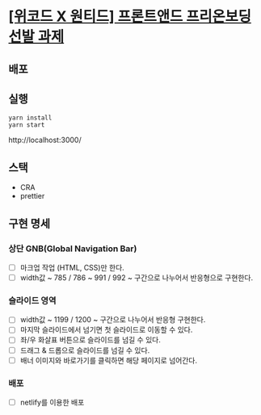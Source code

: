 # [[위코드 X 원티드] 프론트앤드 프리온보딩 선발 과제](https://www.notion.so/X-9e8ff10dd1614112a81797219b7e6742)

## 배포



## 실행

```
yarn install
yarn start 
```

http://localhost:3000/


## 스택

- CRA
- prettier

## 구현 명세


### 상단 GNB(Global Navigation Bar)

- [ ] 마크업 작업 (HTML, CSS)만 한다.
- [ ] width값 ~ 785 / 786 ~ 991 / 992 ~ 구간으로 나누어서 반응형으로 구현한다.

### 슬라이드 영역

- [ ] width값 ~ 1199 / 1200 ~ 구간으로 나누어서 반응형 구현한다.
- [ ] 마지막 슬라이드에서 넘기면 첫 슬라이드로 이동할 수 있다.
- [ ] 좌/우 화살표 버튼으로 슬라이드를 넘길 수 있다.
- [ ] 드래그 & 드롭으로 슬라이드를 넘길 수 있다.
- [ ] 배너 이미지와 바로가기를 클릭하면 해당 페이지로 넘어간다.

### 배포

- [ ] netlify를 이용한 배포